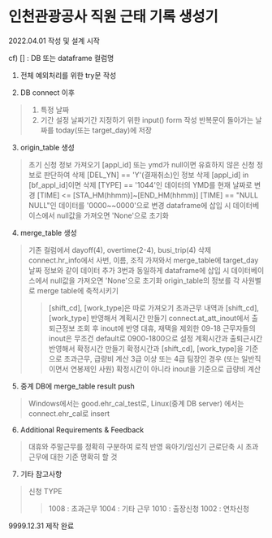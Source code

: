 # 인천관광공사 직원 근태 기록 생성기

2022.04.01 작성 및 설계 시작

cf) [] : DB 또는 dataframe 컬럼명

1. 전체 예외처리를 위한 try문 작성

2. DB connect 이후
 > 1) 특정 날짜
 > 2) 기간 설정
 > 날짜기간 지정하기 위한 input() form 작성
 > 반복문이 돌아가는 날짜를 today(또는 target_day)에 저장
 
3. origin_table 생성
 > 초기 신청 정보 가져오기
 > [appl_id] 또는 ymd가 null이면 유효하지 않은 신청 정보로 판단하여 삭제
 > [DEL_YN] == 'Y'(결재취소)인 정보 삭제
 > [appl_id] in [bf_appl_id]이면 삭제
 > [TYPE] == '1044'인 데이터의 YMD를 현재 날짜로 변경
 > [TIME] <= [STA_HM(hhmm)]~[END_HM(hhmm)]
 > [TIME] == "NULL NULL"인 데이터를 '0000~~0000'으로 변경
 > dataframe에 삽입 시 데이터베이스에서 null값을 가져오면 'None'으로 초기화
 
4. merge_table 생성
 > 기존 컬럼에서 dayoff(4), overtime(2-4), busi_trip(4) 삭제
 > connect.hr_info에서 사번, 이름, 조직 가져와서 merge_table에 target_day 날짜 정보와 같이 데이터 추가
 > 3번과 동일하게 dataframe에 삽입 시 데이터베이스에서 null값을 가져오면 'None'으로 초기화
 > origin_table의 정보를 각 사원별로 merge table에 축적시키기
 > > [shift_cd], [work_type]은 따로 가져오기
 > 초과근무 내역과 [shift_cd], [work_type] 반영해서 계획시간 만들기
 > connect.at_att_inout에서 출퇴근정보 조회 후 inout에 반영 
 > > 대휴, 재택을 제외한 09-18 근무자들의 inout은 무조건 default로 0900-1800으로 설정
 > 계획시간과 출퇴근시간 반영해서 확정시간 만들기
 > 확정시간과 [shift_cd], [work_type]을 기준으로 초과근무, 급량비 계산
 > > 3급 이상 또는 4급 팀장인 경우 (또는 일반직이면서 연봉제인 사원) 확정시간이 아니라 inout을 기준으로 급량비 계산
 
5. 중계 DB에 merge_table result push
 > Windows에서는 good.ehr_cal_test로, Linux(중계 DB server) 에서는 connect.ehr_cal로 insert
 
6. Additional Requirements & Feedback
 > 대휴와 주말근무를 정확히 구분하여 로직 반영
 > 육아기/임신기 근로단축 시 초과근무에 대한 기준 명확히 할 것
 
7. 기타 참고사항
 > 신청 TYPE
 > > 1008 : 초과근무 1004 : 기타 근무 1010 : 출장신청 1002 : 연차신청



9999.12.31 제작 완료
